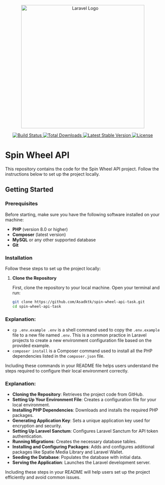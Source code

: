 <p align="center">
  <a href="https://laravel.com" target="_blank">
    <img src="https://raw.githubusercontent.com/laravel/art/master/logo-lockup/5%20SVG/2%20CMYK/1%20Full%20Color/laravel-logolockup-cmyk-red.svg" width="400" alt="Laravel Logo">
  </a>
</p>

<p align="center">
  <a href="https://github.com/laravel/framework/actions">
    <img src="https://github.com/laravel/framework/workflows/tests/badge.svg" alt="Build Status">
  </a>
  <a href="https://packagist.org/packages/laravel/framework">
    <img src="https://img.shields.io/packagist/dt/laravel/framework" alt="Total Downloads">
  </a>
  <a href="https://packagist.org/packages/laravel/framework">
    <img src="https://img.shields.io/packagist/v/laravel/framework" alt="Latest Stable Version">
  </a>
  <a href="https://packagist.org/packages/laravel/framework">
    <img src="https://img.shields.io/packagist/l/laravel/framework" alt="License">
  </a>
</p>

# Spin Wheel API

This repository contains the code for the Spin Wheel API project. Follow the instructions below to set up the project locally.

## Getting Started

### Prerequisites

Before starting, make sure you have the following software installed on your machine:

- **PHP** (version 8.0 or higher)
- **Composer** (latest version)
- **MySQL** or any other supported database
- **Git**

### Installation

Follow these steps to set up the project locally:

1. **Clone the Repository**

   First, clone the repository to your local machine. Open your terminal and run:

   ```bash
   git clone https://github.com/Asadktk/spin-wheel-api-task.git
   cd spin-wheel-api-task


### Explanation:

- `cp .env.example .env` is a shell command used to copy the `.env.example` file to a new file named `.env`. This is a common practice in Laravel projects to create a new environment configuration file based on the provided example.
- `composer install` is a Composer command used to install all the PHP dependencies listed in the `composer.json` file.

Including these commands in your README file helps users understand the steps required to configure their local environment correctly.


### Explanation:

- **Cloning the Repository**: Retrieves the project code from GitHub.
- **Setting Up Your Environment File**: Creates a configuration file for your local environment.
- **Installing PHP Dependencies**: Downloads and installs the required PHP packages.
- **Generating Application Key**: Sets a unique application key used for encryption and security.
- **Setting Up Laravel Sanctum**: Configures Laravel Sanctum for API token authentication.
- **Running Migrations**: Creates the necessary database tables.
- **Installing and Configuring Packages**: Adds and configures additional packages like Spatie Media Library and Laravel Wallet.
- **Seeding the Database**: Populates the database with initial data.
- **Serving the Application**: Launches the Laravel development server.

Including these steps in your README will help users set up the project efficiently and avoid common issues.


